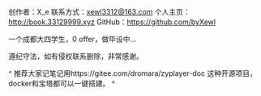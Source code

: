 创作者：X_e
联系方式：xewl3312@163.com
个人主页：http://book.33129999.xyz
GitHub：<https://github.com/byXewl>

一个成都大四学生，0 offer，做毕设中...


遵纪守法，如有侵权联系删除，非常感谢。

^
推荐大家记笔记用https://gitee.com/dromara/zyplayer-doc
这种开源项目，docker和宝塔都可以一键搭建。
^ 
 
 
 
 


